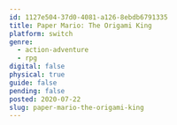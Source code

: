 ```yaml
---
id: 1127e504-37d0-4081-a126-8ebdb6791335
title: Paper Mario: The Origami King
platform: switch
genre:
  - action-adventure
  - rpg
digital: false
physical: true
guide: false
pending: false
posted: 2020-07-22
slug: paper-mario-the-origami-king
---
```

